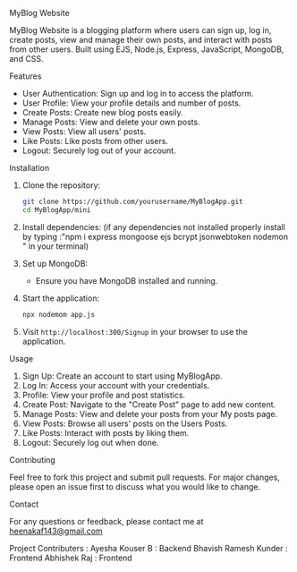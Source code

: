 MyBlog Website

MyBlog Website is a blogging platform where users can sign up, log in, create posts, view and manage their own posts, and interact with posts from other users. Built using EJS, Node.js, Express, JavaScript, MongoDB, and CSS.

Features

- User Authentication: Sign up and log in to access the platform.
- User Profile: View your profile details and number of posts.
- Create Posts: Create new blog posts easily.
- Manage Posts: View and delete your own posts.
- View Posts: View all users' posts.
- Like Posts: Like posts from other users.
- Logout: Securely log out of your account.

Installation

1. Clone the repository:
    ```bash
    git clone https://github.com/yourusername/MyBlogApp.git
    cd MyBlogApp/mini
    ```

2. Install dependencies:
    (if any dependencies not installed properly install by typing :"npm i express mongoose ejs bcrypt jsonwebtoken nodemon " in your terminal) 
 
3. Set up MongoDB:
    - Ensure you have MongoDB installed and running.
   
4. Start the application:
    ```bash
    npx nodemom app.js


5. Visit `http://localhost:300/Signup` in your browser to use the application.

Usage

1. Sign Up: Create an account to start using MyBlogApp.
2. Log In: Access your account with your credentials.
3. Profile: View your profile and post statistics.
4. Create Post: Navigate to the "Create Post" page to add new content.
5. Manage Posts: View and delete your posts from your My posts page.
6. View Posts: Browse all users' posts on the Users Posts.
7. Like Posts: Interact with posts by liking them.
8. Logout: Securely log out when done.

Contributing

Feel free to fork this project and submit pull requests. For major changes, please open an issue first to discuss what you would like to change.

Contact

For any questions or feedback, please contact me at heenakaf143@gmail.com

Project Contributers :
Ayesha Kouser B : Backend
Bhavish Ramesh Kunder : Frontend
Abhishek Raj : Frontend

